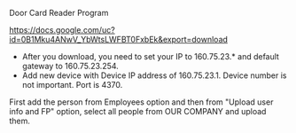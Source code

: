 Door Card Reader Program

https://docs.google.com/uc?id=0B1Mku4ANwV_YbWtsLWFBT0FxbEk&export=download

- After you download, you need to set your IP to 160.75.23.* and default gateway to 160.75.23.254.
- Add new device with Device IP address of 160.75.23.1. Device number is not important. Port is 4370. 


First add the person from Employees option and then from "Upload user info and FP" option, select all people from OUR COMPANY and upload them.
